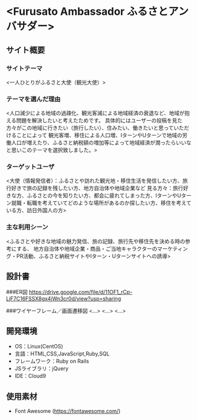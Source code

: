 # <Furusato Ambassador ふるさとアンバサダー>

## サイト概要
### サイトテーマ
<一人ひとりがふるさと大使（観光大使）>

### テーマを選んだ理由
<人口減少による地域の過疎化、観光客減による地域経済の衰退など、地域が抱える問題を解決したいと考えたためです。
 具体的にはユーザーの投稿を見た方々がこの地域に行きたい（旅行したい）、住みたい、働きたいと思っていただけることによって
 観光客増、移住による人口増、IターンやUターンで地域の労働人口が増えたり、ふるさと納税額の増加等によって地域経済が潤ったらいいなと思いこのテーマを選択致しました。>

### ターゲットユーザ
<大使（情報発信者）：ふるさとや訪れた観光地・移住生活を発信したい方、旅行好きで旅の記録を残したい方、地方自治体や地域企業など
 見る方々：旅行好きな方、ふるさとの今を知りたい方、都会に疲れてしまった方、IターンやUターン就職・転職を考えていてどのような場所があるのか探したい方、移住を考えている方、訪日外国人の方>

### 主な利用シーン
<ふるさとや好きな地域の魅力発信、旅の記録、旅行先や移住先を決める時の参考にする、
 地方自治体や地域企業・商品・ご当地キャラクターのマーケティング・PR活動、ふるさと納税サイトやIターン・Uターンサイトへの誘導>

## 設計書
###ER図
<https://drive.google.com/file/d/11OF1_rCp-LjF7C16FSSX8gx4jWn3cr0d/view?usp=sharing>

###ワイヤーフレーム／画面遷移図
<...>
<...>
<...>

## 開発環境
- OS：Linux(CentOS)
- 言語：HTML,CSS,JavaScript,Ruby,SQL
- フレームワーク：Ruby on Rails
- JSライブラリ：jQuery
- IDE：Cloud9

## 使用素材
- Font Awesome (https://fontawesome.com/)